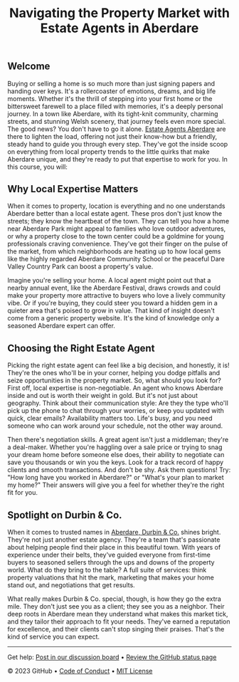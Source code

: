 <header>

<!--
  <<< Author notes: Course header >>>
  Include a 1280×640 image, course title in sentence case, and a concise description in emphasis.
  In your repository settings: enable template repository, add your 1280×640 social image, auto delete head branches.
  Add your open source license, GitHub uses MIT license.
-->

# Navigating the Property Market with Estate Agents in Aberdare


</header>

<!--
  <<< Author notes: Course start >>>
  Include start button, a note about Actions minutes,
  and tell the learner why they should take the course.
-->

## Welcome

Buying or selling a home is so much more than just signing papers and handing over keys. It's a rollercoaster of emotions, dreams, and big life moments. Whether it's the thrill of stepping into your first home or the bittersweet farewell to a place filled with memories, it's a deeply personal journey. In a town like Aberdare, with its tight-knit community, charming streets, and stunning Welsh scenery, that journey feels even more special. The good news? You don't have to go it alone. [Estate Agents Aberdare](https://durbinestateagents.co.uk/estate-agents-aberdare/) are there to lighten the load, offering not just their know-how but a friendly, steady hand to guide you through every step. They've got the inside scoop on everything from local property trends to the little quirks that make Aberdare unique, and they're ready to put that expertise to work for you.
In this course, you will:

## Why Local Expertise Matters

When it comes to property, location is everything and no one understands Aberdare better than a local estate agent. These pros don't just know the streets; they know the heartbeat of the town. They can tell you how a home near Aberdare Park might appeal to families who love outdoor adventures, or why a property close to the town center could be a goldmine for young professionals craving convenience. They've got their finger on the pulse of the market, from which neighborhoods are heating up to how local gems like the highly regarded Aberdare Community School or the peaceful Dare Valley Country Park can boost a property's value.

Imagine you're selling your home. A local agent might point out that a nearby annual event, like the Aberdare Festival, draws crowds and could make your property more attractive to buyers who love a lively community vibe. Or if you're buying, they could steer you toward a hidden gem in a quieter area that's poised to grow in value. That kind of insight doesn't come from a generic property website. It's the kind of knowledge only a seasoned Aberdare expert can offer.

## Choosing the Right Estate Agent

Picking the right estate agent can feel like a big decision, and honestly, it is! They're the ones who'll be in your corner, helping you dodge pitfalls and seize opportunities in the property market. So, what should you look for? First off, local expertise is non-negotiable. An agent who knows Aberdare inside and out is worth their weight in gold. But it's not just about geography. Think about their communication style: Are they the type who'll pick up the phone to chat through your worries, or keep you updated with quick, clear emails? Availability matters too. Life's busy, and you need someone who can work around your schedule, not the other way around.

Then there's negotiation skills. A great agent isn't just a middleman; they're a deal-maker. Whether you're haggling over a sale price or trying to snag your dream home before someone else does, their ability to negotiate can save you thousands or win you the keys. Look for a track record of happy clients and smooth transactions. And don't be shy. Ask them questions! Try: "How long have you worked in Aberdare?" or "What's your plan to market my home?" Their answers will give you a feel for whether they're the right fit for you.

## Spotlight on Durbin & Co.

When it comes to trusted names in [Aberdare, Durbin & Co.](https://estateagentsaberdare.co.uk/) shines bright. They're not just another estate agency. They're a team that's passionate about helping people find their place in this beautiful town. With years of experience under their belts, they've guided everyone from first-time buyers to seasoned sellers through the ups and downs of the property world. What do they bring to the table? A full suite of services: think property valuations that hit the mark, marketing that makes your home stand out, and negotiations that get results.

What really makes Durbin & Co. special, though, is how they go the extra mile. They don't just see you as a client; they see you as a neighbor. Their deep roots in Aberdare mean they understand what makes this market tick, and they tailor their approach to fit your needs. They've earned a reputation for excellence, and their clients can't stop singing their praises. That's the kind of service you can expect.


<footer>

<!--
  <<< Author notes: Footer >>>
  Add a link to get support, GitHub status page, code of conduct, license link.
-->

---

Get help: [Post in our discussion board](https://github.com/orgs/skills/discussions/categories/github-pages) &bull; [Review the GitHub status page](https://www.githubstatus.com/)

&copy; 2023 GitHub &bull; [Code of Conduct](https://www.contributor-covenant.org/version/2/1/code_of_conduct/code_of_conduct.md) &bull; [MIT License](https://gh.io/mit)

</footer>
